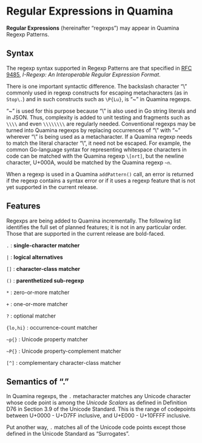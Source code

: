 # Regular Expressions in Quamina

**Regular Expressions** (hereinafter “regexps”) may appear in Quamina Regexp Patterns. 

## Syntax

The regexp syntax supported in Regexp Patterns are that specified in 
[RFC 9485](https://datatracker.ietf.org/doc/rfc9485/), 
*I-Regexp: An Interoperable Regular Expression Format*.

There is one important syntactic difference. The backslash character “\” commonly
used in regexp constructs for escaping metacharacters (as in `Stop\.`) and in such 
constructs such as `\P{Lu}`, is “~” in Quamina regexps.

“~” is used for this purpose because “\” is also used in Go string literals and
in JSON. Thus, complexity is added to unit testing and fragments such as `\\\\` and even
`\\\\\\\\` are regularly needed.  Conventional regexps may be turned into Quamina regexps
by replacing occurrences of “\” with “~” wherever “\” is being used as a metacharacter. If a
Quamina regexp needs to match the literal character “\”, it need not be escaped. For
example, the common Go-language syntax for representing whitespace characters in code can
be matched with the Quamina regexp `\[nrt]`, but the newline character, U+000A, would
be matched by the Quamina regexp `~n`.

When a regexp is used in a Quamina `addPattern()` call, an error is returned if the regexp
contains a syntax error or if it uses a regexp feature that is not yet supported in the
current release.

## Features

Regexps are being added to Quamina incrementally. The following list identifies the full
set of planned features; it is not in any particular order. Those that are supported in the
current release are bold-faced.

`.` : **single-character matcher**


`|` : **logical alternatives**

`[]` : **character-class matcher**

`()` : **parenthetized sub-regexp**

`*` : zero-or-more matcher

`+` : one-or-more matcher

`?` : optional matcher

`{lo,hi}` : occurrence-count matcher

`~p{}` : Unicode property matcher

`~P{}` : Unicode property-complement matcher

`[^]` : complementary character-class matcher

## Semantics of “.”

In Quamina regexps, the `.` metacharacter matches any Unicode character whose code point is
among the *Unicode Scalars* as defined in Definition D76 in Section 3.9 of the Unicode Standard.
This is the range of codepoints between U+0000 - U+D7FF inclusive, and U+E000 - U+10FFFF
inclusive.

Put another way, `.` matches all of the Unicode code points except those defined in the Unicode Standard as “Surrogates”.
